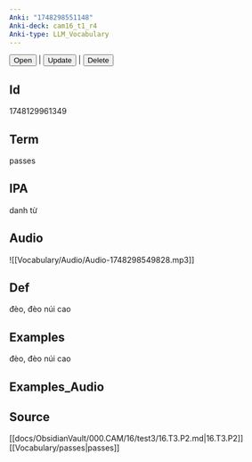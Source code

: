 ```yaml
---
Anki: "1748298551148"
Anki-deck: cam16_t1_r4
Anki-type: LLM_Vocabulary
---
```

<button class="anki-btn-open">Open</button> | <button class="anki-btn-update">Update</button> | <button class="anki-btn-delete">Delete</button>

## Id
 1748129961349
## Term
passes
## IPA
danh từ

## Audio
![[Vocabulary/Audio/Audio-1748298549828.mp3]]
## Def
đèo, đèo núi cao
## Examples
đèo, đèo núi cao
## Examples_Audio

## Source
 [[docs/ObsidianVault/000.CAM/16/test3/16.T3.P2.md|16.T3.P2]]
[[Vocabulary/passes|passes]]